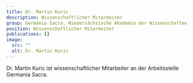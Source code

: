 ```yaml
---
title: Dr. Martin Kuric
description: Wissenschaftlicher Mitarbeiter
group: Germania Sacra, Niedersächsische Akademie der Wissenschaften
position: Wissenschaftlicher Mitarbeiter
publications: []
image:
  src: ""
  alt: Dr. Martin Kuric
---
```


Dr. Martin Kuric ist wissenschaftlicher Mitarbeiter an der Arbeitsstelle Germania Sacra.
